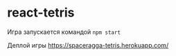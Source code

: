 # react-tetris

Игра запускается командой
```npm start```

Деплой игры
https://spaceragga-tetris.herokuapp.com/
